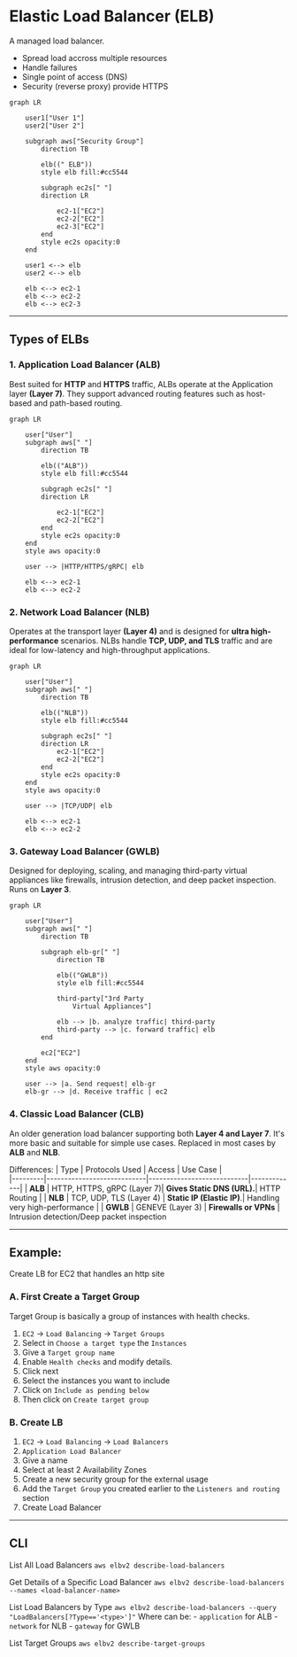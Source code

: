 # Elastic Load Balancer (ELB)
A managed load balancer.

* Spread load accross multiple resources
* Handle failures
* Single point of access (DNS)
* Security (reverse proxy) provide HTTPS

```mermaid
graph LR

    user1["User 1"]
    user2["User 2"]

    subgraph aws["Security Group"]
        direction TB
        
        elb((" ELB"))
        style elb fill:#cc5544

        subgraph ec2s[" "]
        direction LR

            ec2-1["EC2"]
            ec2-2["EC2"]
            ec2-3["EC2"]
        end
        style ec2s opacity:0
    end

    user1 <--> elb
    user2 <--> elb

    elb <--> ec2-1
    elb <--> ec2-2
    elb <--> ec2-3

```

---

## Types of ELBs

### 1. Application Load Balancer (ALB)
Best suited for **HTTP** and **HTTPS** traffic, ALBs operate at the Application layer **(Layer 7)**. They support advanced routing features such as host-based and path-based routing. 

```mermaid
graph LR

    user["User"]
    subgraph aws[" "]
        direction TB
        
        elb(("ALB"))
        style elb fill:#cc5544

        subgraph ec2s[" "]
        direction LR

            ec2-1["EC2"]
            ec2-2["EC2"]
        end
        style ec2s opacity:0
    end
    style aws opacity:0

    user --> |HTTP/HTTPS/gRPC| elb

    elb <--> ec2-1
    elb <--> ec2-2
```

### 2. Network Load Balancer (NLB)
Operates at the transport layer **(Layer 4)** and is designed for **ultra high-performance** scenarios. NLBs handle **TCP, UDP, and TLS** traffic and are ideal for low-latency and high-throughput applications. 

```mermaid
graph LR

    user["User"]
    subgraph aws[" "]
        direction TB
        
        elb(("NLB"))
        style elb fill:#cc5544

        subgraph ec2s[" "]
        direction LR
            ec2-1["EC2"]
            ec2-2["EC2"]
        end
        style ec2s opacity:0
    end
    style aws opacity:0

    user --> |TCP/UDP| elb

    elb <--> ec2-1
    elb <--> ec2-2
```

### 3. Gateway Load Balancer (GWLB)
Designed for deploying, scaling, and managing third-party virtual appliances like firewalls, intrusion detection, and deep packet inspection. Runs on **Layer 3**.


```mermaid
graph LR

    user["User"]
    subgraph aws[" "]
        direction TB
        
        subgraph elb-gr[" "]
            direction TB

            elb(("GWLB"))
            style elb fill:#cc5544

            third-party["3rd Party
                Virtual Appliances"]

            elb --> |b. analyze traffic| third-party
            third-party --> |c. forward traffic| elb
        end

        ec2["EC2"]
    end
    style aws opacity:0

    user --> |a. Send request| elb-gr
    elb-gr --> |d. Receive traffic | ec2
```
### 4. Classic Load Balancer (CLB)
An older generation load balancer supporting both **Layer 4 and Layer 7**. It's more basic and suitable for simple use cases. Replaced in most cases by **ALB** and **NLB**.


Differences:
| Type    | Protocols Used             | Access                     | Use Case    |                                         
|---------|----------------------------|----------------------------|-------------|
| **ALB** | HTTP, HTTPS, gRPC (Layer 7)| **Gives Static DNS (URL).**| HTTP Routing   |
| **NLB** | TCP, UDP, TLS  (Layer 4)   | **Static IP (Elastic IP)**.| Handling very high-performance   |
| **GWLB** | GENEVE (Layer 3)           | **Firewalls or VPNs**      | Intrusion detection/Deep packet inspection

---

## Example:
Create LB for EC2 that handles an http site

### A. First Create a Target Group
Target Group is basically a group of instances with health checks.

1. `EC2` -> `Load Balancing` -> `Target Groups` 
2. Select in `Choose a target type` the `Instances`
3. Give a `Target group name`
4. Enable `Health checks` and modify details.
5. Click next
6. Select the instances you want to include
7. Click on `Include as pending below`
8. Then click on `Create target group`

### B. Create LB
1. `EC2` -> `Load Balancing` -> `Load Balancers`
2. `Application Load Balancer`
3. Give a name
4. Select at least 2 Availability Zones
5. Create a new security group for the external usage
6. Add the `Target Group` you created earlier to the `Listeners and routing` section
7. Create Load Balancer

---

## CLI

List All Load Balancers
`aws elbv2 describe-load-balancers`

Get Details of a Specific Load Balancer
`aws elbv2 describe-load-balancers --names <load-balancer-name>`

List Load Balancers by Type
`aws elbv2 describe-load-balancers --query "LoadBalancers[?Type=='<type>']"`
Where <type> can be:
    - `application` for ALB
    - `network` for NLB
    - `gateway` for GWLB

List Target Groups
`aws elbv2 describe-target-groups`